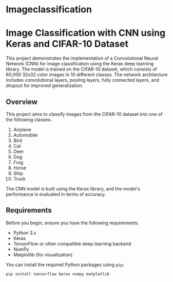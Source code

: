 # Imageclassification
# Image Classification with CNN using Keras and CIFAR-10 Dataset

This project demonstrates the implementation of a Convolutional Neural Network (CNN) for image classification using the Keras deep learning library. The model is trained on the CIFAR-10 dataset, which consists of 60,000 32x32 color images in 10 different classes. The network architecture includes convolutional layers, pooling layers, fully connected layers, and dropout for improved generalization.

## Overview

This project aims to classify images from the CIFAR-10 dataset into one of the following classes:
1. Airplane
2. Automobile
3. Bird
4. Cat
5. Deer
6. Dog
7. Frog
8. Horse
9. Ship
10. Truck

The CNN model is built using the Keras library, and the model's performance is evaluated in terms of accuracy.

## Requirements

Before you begin, ensure you have the following requirements:

- Python 3.x
- Keras
- TensorFlow or other compatible deep learning backend
- NumPy
- Matplotlib (for visualization)

You can install the required Python packages using `pip`:

```bash
pip install tensorflow keras numpy matplotlib
